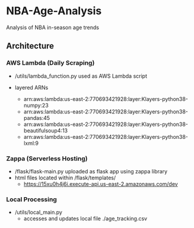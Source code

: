 # NBA-Age-Analysis
 Analysis of NBA in-season age trends

## Architecture
 
### AWS Lambda (Daily Scraping)
  - /utils/lambda_function.py used as AWS Lambda script

  - layered ARNs
    - arn:aws:lambda:us-east-2:770693421928:layer:Klayers-python38-numpy:23
    - arn:aws:lambda:us-east-2:770693421928:layer:Klayers-python38-pandas:45
    - arn:aws:lambda:us-east-2:770693421928:layer:Klayers-python38-beautifulsoup4:13
    - arn:aws:lambda:us-east-2:770693421928:layer:Klayers-python38-lxml:9

### Zappa (Serverless Hosting)
  - /flask/flask-main.py uploaded as flask app using zappa library
  - html files located within /flask/templates/
    - https://15xu0h4j6i.execute-api.us-east-2.amazonaws.com/dev


### Local Processing
  - /utils/local_main.py
    - accesses and updates local file ./age_tracking.csv
 
 